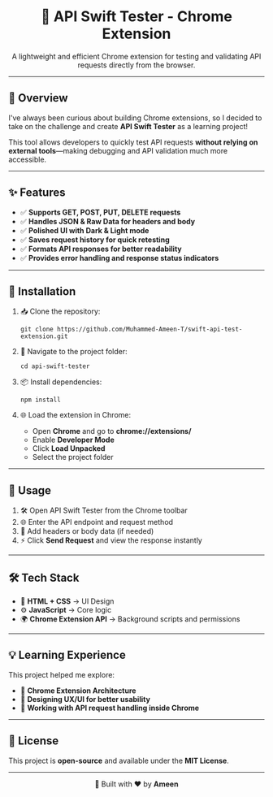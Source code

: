 <h1 align="center">🚀 API Swift Tester - Chrome Extension</h1>

<p align="center">
A lightweight and efficient Chrome extension for testing and validating API requests directly from the browser.
</p>

---

<h2>🌟 Overview</h2>
<p>
I've always been curious about building Chrome extensions, so I decided to take on the challenge and create 
<b>API Swift Tester</b> as a learning project! 
</p>
<p>
This tool allows developers to quickly test API requests 
<strong>without relying on external tools</strong>—making debugging and API validation much more accessible.
</p>

---

<h2>✨ Features</h2>
<ul>
  <li>✅ <b>Supports GET, POST, PUT, DELETE requests</b></li>
  <li>✅ <b>Handles JSON & Raw Data for headers and body</b></li>
  <li>✅ <b>Polished UI with Dark & Light mode</b></li>
  <li>✅ <b>Saves request history for quick retesting</b></li>
  <li>✅ <b>Formats API responses for better readability</b></li>
  <li>✅ <b>Provides error handling and response status indicators</b></li>
</ul>

---

<h2>🔧 Installation</h2>
<ol>
  <li>📥 Clone the repository:</li>

  <pre><code>git clone https://github.com/Muhammed-Ameen-T/swift-api-test-extension.git</code></pre>

  <li>📂 Navigate to the project folder:</li>
  <pre><code>cd api-swift-tester</code></pre>

  <li>📦 Install dependencies:</li>
  <pre><code>npm install</code></pre>

  <li>🌐 Load the extension in Chrome:</li>
  <ul>
    <li>Open <b>Chrome</b> and go to <b>chrome://extensions/</b></li>
    <li>Enable <b>Developer Mode</b></li>
    <li>Click <b>Load Unpacked</b></li>
    <li>Select the project folder</li>
  </ul>
</ol>

---

<h2>🚀 Usage</h2>
<ol>
  <li>🛠 Open API Swift Tester from the Chrome toolbar</li>
  <li>🌐 Enter the API endpoint and request method</li>
  <li>📑 Add headers or body data (if needed)</li>
  <li>⚡ Click <b>Send Request</b> and view the response instantly</li>
</ol>

---

<h2>🛠 Tech Stack</h2>
<ul>
  <li>🎨 <b>HTML + CSS</b> → UI Design</li>
  <li>⚙️ <b>JavaScript</b> → Core logic</li>
  <li>🌍 <b>Chrome Extension API</b> → Background scripts and permissions</li>
</ul>

---

<h2>💡 Learning Experience</h2>
<p>
This project helped me explore:
</p>
<ul>
  <li>🔹 <b>Chrome Extension Architecture</b></li>
  <li>🔹 <b>Designing UX/UI for better usability</b></li>
  <li>🔹 <b>Working with API request handling inside Chrome</b></li>
</ul>

---

<h2>📜 License</h2>
<p>
This project is <b>open-source</b> and available under the <b>MIT License</b>.
</p>

---

<p align="center">🚀 Built with ❤️ by <strong>Ameen</strong></p>
